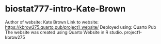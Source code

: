 # biostat777-intro-Kate-Brown

Author of website: Kate Brown 
Link to website: https://kbrow275.quarto.pub/project1_website/
Deployed using: Quarto Pub
The website was created using Quarto Website in R studio.  project1-kbrow275
